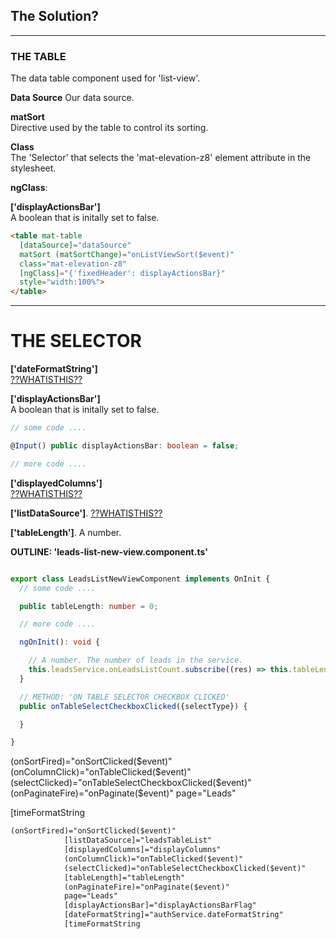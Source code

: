 


## The Solution?  


---  

### THE TABLE    
The data table component used for 'list-view'.  

**Data Source** 
Our data source.  

**matSort**  
Directive used by the table to control its sorting.

**Class**  
The 'Selector' that selects the 'mat-elevation-z8' element attribute in the stylesheet.

**ngClass**: 

**['displayActionsBar']**    
A boolean that is initally set to false.  




```html  
<table mat-table 
  [dataSource]="dataSource"  
  matSort (matSortChange)="onListViewSort($event)" 
  class="mat-elevation-z8" 
  [ngClass]="{'fixedHeader': displayActionsBar}" 
  style="width:100%">
</table>
```  

--- 


# THE SELECTOR  


**['dateFormatString']**  
[??WHATISTHIS??](#)  

**['displayActionsBar']**    
A boolean that is initally set to false.  
```ts  
// some code ....

@Input() public displayActionsBar: boolean = false;  

// more code ....
```

**['displayedColumns']**  
[??WHATISTHIS??](#)  

**['listDataSource']**. 
[??WHATISTHIS??](#) 

**['tableLength']**. 
A number.  

**OUTLINE: 'leads-list-new-view.component.ts'**  
```ts  

export class LeadsListNewViewComponent implements OnInit {
  // some code ....

  public tableLength: number = 0; 

  // more code ....

  ngOnInit(): void {

    // A number. The number of leads in the service.
    this.leadsService.onLeadsListCount.subscribe((res) => this.tableLength = res);
  }

  // METHOD: 'ON TABLE SELECTOR CHECKBOX CLICKED'  
  public onTableSelectCheckboxClicked({selectType}) {

  }

}

```




(onSortFired)="onSortClicked($event)" 
(onColumnClick)="onTableClicked($event)"
(selectClicked)="onTableSelectCheckboxClicked($event)"
(onPaginateFire)="onPaginate($event)" 
page="Leads" 

[timeFormatString


```html  
(onSortFired)="onSortClicked($event)" 
            [listDataSource]="leadsTableList" 
            [displayedColumns]="displayColumns" 
            (onColumnClick)="onTableClicked($event)"
            (selectClicked)="onTableSelectCheckboxClicked($event)"
            [tableLength]="tableLength" 
            (onPaginateFire)="onPaginate($event)" 
            page="Leads" 
            [displayActionsBar]="displayActionsBarFlag" 
            [dateFormatString]="authService.dateFormatString" 
            [timeFormatString

```  